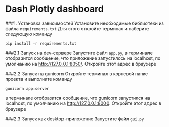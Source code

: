 # Dash Plotly dashboard
###1. Установка зависимостей
Установите необходимые библиотеки из файла `requirements.txt`
Для этого откройте терминал и наберите следующую команду

    pip install -r requirements.txt

###2.1 Запуск на dev-сервере
Запустите файл `app.py`, в терминале отобразится сообщение, что приложение запустилось на localhost, по умолчанию на http://127.0.0.1:8050/.
Откройте этот адрес в браузере

###2.2 Запуск на gunicorn
Откройте терминал в корневой папке проекта и выполните команду

    gunicorn app:server

в терминале отобразится сообщение, что gunicorn запустился на localhost, по умолчанию на http://127.0.0.1:8000.
Откройте этот адрес в браузере

###2.3 Запуск как desktop-приложение
Запустите файл `gui.py`